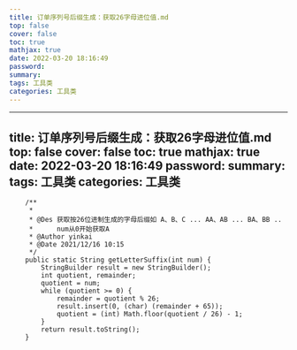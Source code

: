 ```yaml
---
title: 订单序列号后缀生成：获取26字母进位值.md
top: false
cover: false
toc: true
mathjax: true
date: 2022-03-20 18:16:49
password:
summary:
tags: 工具类
categories: 工具类
---
```

---
title: 订单序列号后缀生成：获取26字母进位值.md
top: false
cover: false
toc: true
mathjax: true
date: 2022-03-20 18:16:49
password:
summary:
tags: 工具类
categories: 工具类
---
~~~
    /**
     *
     * @Des 获取按26位进制生成的字母后缀如 A、B、C ... AA、AB ... BA、BB ..
     *      num从0开始获取A
     * @Author yinkai
     * @Date 2021/12/16 10:15
     */
    public static String getLetterSuffix(int num) {
        StringBuilder result = new StringBuilder();
        int quotient, remainder;
        quotient = num;
        while (quotient >= 0) {
            remainder = quotient % 26;
            result.insert(0, (char) (remainder + 65));
            quotient = (int) Math.floor(quotient / 26) - 1;
        }
        return result.toString();
    }
~~~
